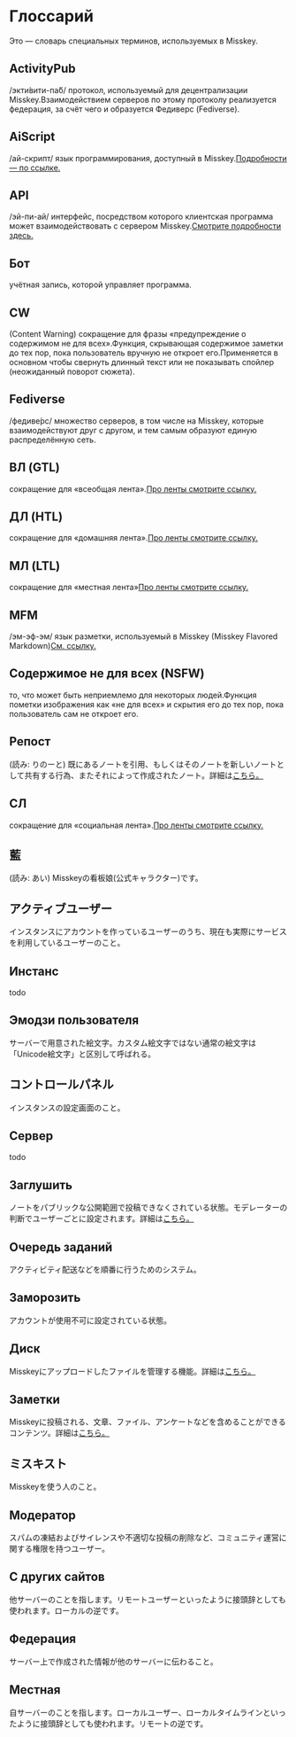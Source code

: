 # Глоссарий
Это — словарь специальных терминов, используемых в Misskey.

## ActivityPub
/экти́вити-па́б/ протокол, используемый для децентрализации Misskey.Взаимодействием серверов по этому протоколу реализуется федерация, за счёт чего и образуется Федиверс (Fediverse).

## AiScript
/ай-скрипт/ язык программирования, доступный в Misskey.[Подробности — по ссылке.](../advanced/aiscript)

## API
/эй-пи-ай/ интерфейс, посредством которого клиентская программа может взаимодействовать с сервером Misskey.[Смотрите подробности здесь.](../advanced/api)

## Бот
учётная запись, которой управляет программа.

## CW
(Content Warning) сокращение для фразы «предупреждение о содержимом не для всех».Функция, скрывающая содержимое заметки до тех пор, пока пользователь вручную не откроет его.Применяется в основном чтобы свернуть длинный текст или не показывать спойлер (неожиданный поворот сюжета).

## Fediverse
/федиве́рс/ множество серверов, в том числе на Misskey, которые взаимодействуют друг с другом, и тем самым образуют единую распределённую сеть.

## ВЛ (GTL)
сокращение для «всеобщая лента».[Про ленты смотрите ссылку.](../features/timeline)

## ДЛ (HTL)
сокращение для «домашняя лента».[Про ленты смотрите ссылку.](../features/timeline)

## МЛ (LTL)
сокращение для «местная лента»[Про ленты смотрите ссылку.](../features/timeline)

## MFM
/эм-эф-эм/ язык разметки, используемый в Misskey (Misskey Flavored Markdown)[См. ссылку.](../features/mfm)

## Содержимое не для всех (NSFW)
то, что может быть неприемлемо для некоторых людей.Функция пометки изображения как «не для всех» и скрытия его до тех пор, пока пользователь сам не откроет его.

## Репост
(読み: りのーと) 既にあるノートを引用、もしくはそのノートを新しいノートとして共有する行為、またそれによって作成されたノート。詳細は[こちら。](../features/note)

## СЛ
сокращение для «социальная лента».[Про ленты смотрите ссылку.](../features/timeline)

## 藍
(読み: あい) Misskeyの看板娘(公式キャラクター)です。

## アクティブユーザー
インスタンスにアカウントを作っているユーザーのうち、現在も実際にサービスを利用しているユーザーのこと。

## Инстанс
todo

## Эмодзи пользователя
サーバーで用意された絵文字。カスタム絵文字ではない通常の絵文字は「Unicode絵文字」と区別して呼ばれる。

## コントロールパネル
インスタンスの設定画面のこと。

## Сервер
todo

## Заглушить
ノートをパブリックな公開範囲で投稿できなくされている状態。モデレーターの判断でユーザーごとに設定されます。詳細は[こちら。](../features/silence)

## Очередь заданий
アクティビティ配送などを順番に行うためのシステム。

## Заморозить
アカウントが使用不可に設定されている状態。

## Диск
Misskeyにアップロードしたファイルを管理する機能。詳細は[こちら。](../features/drive)

## Заметки
Misskeyに投稿される、文章、ファイル、アンケートなどを含めることができるコンテンツ。詳細は[こちら。](../features/note)

## ミスキスト
Misskeyを使う人のこと。

## Модератор
スパムの凍結およびサイレンスや不適切な投稿の削除など、コミュニティ運営に関する権限を持つユーザー。

## С других сайтов
他サーバーのことを指します。リモートユーザーといったように接頭辞としても使われます。ローカルの逆です。

## Федерация
サーバー上で作成された情報が他のサーバーに伝わること。

## Местная
自サーバーのことを指します。ローカルユーザー、ローカルタイムラインといったように接頭辞としても使われます。リモートの逆です。
